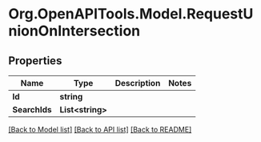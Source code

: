 # Org.OpenAPITools.Model.RequestUnionOnIntersection

## Properties

Name | Type | Description | Notes
------------ | ------------- | ------------- | -------------
**Id** | **string** |  | 
**SearchIds** | **List&lt;string&gt;** |  | 

[[Back to Model list]](../README.md#documentation-for-models) [[Back to API list]](../README.md#documentation-for-api-endpoints) [[Back to README]](../README.md)


